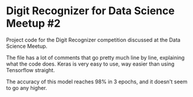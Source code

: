# Digit Recognizer for Data Science Meetup #2
Project code for the Digit Recognizer competition discussed at the Data Science Meetup.

The file has a lot of comments that go pretty much line by line, explaining what the code does. Keras is very easy to use, way easier than using Tensorflow straight.

The accuracy of this model reaches 98% in 3 epochs, and it doesn't seem to go any higher.

